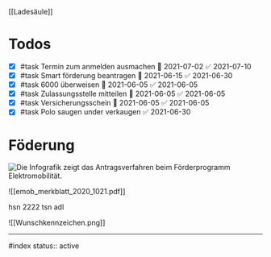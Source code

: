 [[Ladesäule]]

# Todos
- [x] #task Termin zum anmelden ausmachen 📅 2021-07-02 ✅ 2021-07-10
- [x] #task Smart förderung beantragen 📅 2021-06-15 ✅ 2021-06-30
- [x] #task 6000 überweisen 📅 2021-06-05 ✅ 2021-06-05
- [x] #task Zulassungsstelle mitteilen 📅 2021-06-05 ✅ 2021-06-05
- [x] #task Versicherungsschein 📅 2021-06-05 ✅ 2021-06-05
- [x] #task Polo saugen under verkaugen ✅ 2021-06-30

# Föderung
![Die Infografik zeigt das Antragsverfahren beim Förderprogramm Elektromobilität.](https://www.bafa.de/SharedDocs/Bilder/DE/Energie/emo_infografik_antragsverfahren.png;jsessionid=D0279720A7251031173BE79B037291E4.1_cid387?__blob=poster&v=3 "Die Infografik zeigt das Antragsverfahren beim Förderprogramm Elektromobilität.")

![[emob_merkblatt_2020_1021.pdf]]

hsn
2222
tsn 
adl 


![[Wunschkennzeichen.png]]

---
#index 
status:: active